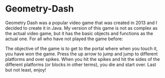 # Geometry-Dash
Geometry Dash was a popular video game that was created in 2013 and I decided to create it in Java. My version of this 
game is not as complex as the actual video game, but it has the basic objects and functions as the actual one. 
For all who have not played the game before:

The objective of the game is to get to the portal where when you touch it,
you have won the game. Press the up arrow to jump and
jump to different platforms and over spikes. 
When you hit the spikes and hit the sides of the different platforms (or blocks in other terms), you die and start over.
Last but not least, enjoy!
